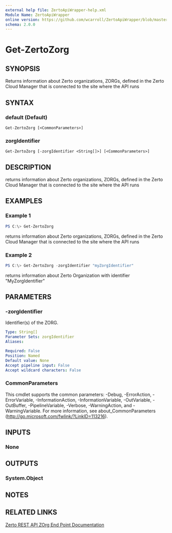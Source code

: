 ```yaml
---
external help file: ZertoApiWrapper-help.xml
Module Name: ZertoApiWrapper
online version: https://github.com/wcarroll/ZertoApiWrapper/blob/master/docs/Get-ZertoZorg.md
schema: 2.0.0
---
```


# Get-ZertoZorg

## SYNOPSIS
Returns information about Zerto organizations, ZORGs, defined in the Zerto Cloud Manager that is connected to the site where the API runs

## SYNTAX

### default (Default)
```
Get-ZertoZorg [<CommonParameters>]
```

### zorgIdentifier
```
Get-ZertoZorg [-zorgIdentifier <String[]>] [<CommonParameters>]
```

## DESCRIPTION
returns information about Zerto organizations, ZORGs, defined in the Zerto Cloud Manager that is connected to the site where the API runs

## EXAMPLES

### Example 1
```powershell
PS C:\> Get-ZertoZorg
```

returns information about Zerto organizations, ZORGs, defined in the Zerto Cloud Manager that is connected to the site where the API runs

### Example 2
```powershell
PS C:\> Get-ZertoZorg -zorgIdentifier "myZorgIdentifier"
```

returns information about Zerto Organization with identifier "MyZorgIdentifier"

## PARAMETERS

### -zorgIdentifier
Identifier(s) of the ZORG.

```yaml
Type: String[]
Parameter Sets: zorgIdentifier
Aliases:

Required: False
Position: Named
Default value: None
Accept pipeline input: False
Accept wildcard characters: False
```

### CommonParameters
This cmdlet supports the common parameters: -Debug, -ErrorAction, -ErrorVariable, -InformationAction, -InformationVariable, -OutVariable, -OutBuffer, -PipelineVariable, -Verbose, -WarningAction, and -WarningVariable.
For more information, see about_CommonParameters (http://go.microsoft.com/fwlink/?LinkID=113216).

## INPUTS

### None
## OUTPUTS

### System.Object
## NOTES

## RELATED LINKS
[Zerto REST API ZOrg End Point Documentation](http://s3.amazonaws.com/zertodownload_docs/Latest/Zerto%20Virtual%20Replication%20Zerto%20Virtual%20Manager%20%28ZVM%29%20-%20vSphere%20Online%20Help/RestfulAPIs/StatusAPIs.5.126.html#)
